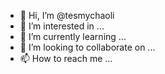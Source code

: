 - 👋 Hi, I’m @tesmychaoli
- 👀 I’m interested in ...
- 🌱 I’m currently learning ...
- 💞️ I’m looking to collaborate on ...
- 📫 How to reach me ...

<!---
tesmychaoli/tesmychaoli is a ✨ special ✨ repository because its `README.md` (this file) appears on your GitHub profile.
You can click the Preview link to take a look at your changes.
--->
